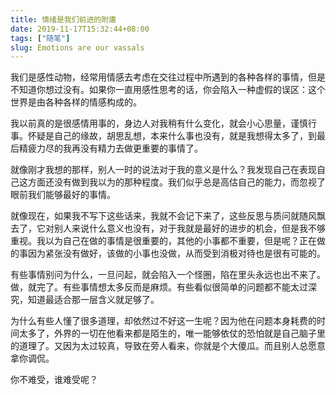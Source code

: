 ```yaml
---
title: 情绪是我们前进的附庸
date: 2019-11-17T15:32:44+08:00
tags: ["随笔"]
slug: Emotions are our vassals
---
```


我们是感性动物，经常用情感去考虑在交往过程中所遇到的各种各样的事情，但是不知道你想过没有。如果你一直用感性思考的话，你会陷入一种虚假的误区：这个世界是由各种各样的情感构成的。

我以前真的是很感情用事的，身边人对我稍有什么变化，就会小心思量，谨慎行事。怀疑是自己的缘故，胡思乱想，本来什么事也没有，就是我想得太多了，到最后精疲力尽的我再没有精力去做更重要的事情了。

就像刚才我想的那样，别人一时的说法对于我的意义是什么？我发现自己在表现自己这方面还没有做到我以为的那种程度。我们似乎总是高估自己的能力，而忽视了眼前我们能够最好的事情。

就像现在，如果我不写下这些话来，我就不会记下来了，这些反思与质问就随风飘去了，它对别人来说什么意义也没有，对于我就是最好的进步的机会，但是我不够重视。我以为自己在做的事情是很重要的，其他的小事都不重要，但是呢？正在做的事因为紧张没有做好，该做的小事也没做，从而受到消极对待也是很有可能的。

有些事情别问为什么，一旦问起，就会陷入一个怪圈，陷在里头永远也出不来了。做，就完了。有些事情想太多反而是麻烦。有些看似很简单的问题都不能太过深究，知道最适合那一层含义就足够了。

为什么有些人懂了很多道理，却依然过不好这一生呢？因为他在问题本身耗费的时间太多了，外界的一切在他看来都是陌生的，唯一能够依仗的恐怕就是自己脑子里的道理了。又因为太过较真，导致在旁人看来，你就是个大傻瓜。而且别人总愿意拿你调侃。

你不难受，谁难受呢？
